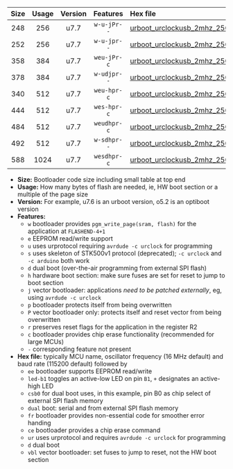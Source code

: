|Size|Usage|Version|Features|Hex file|
|:-:|:-:|:-:|:-:|:--|
|248|256|u7.7|`w-u-jPr--`|[urboot_urclockusb_2mhz_250000bps_led+d5_ur_vbl.hex](https://raw.githubusercontent.com/stefanrueger/urboot.hex/main/boards/urclockusb/fcpu_2mhz/250000_bps/urboot_urclockusb_2mhz_250000bps_led+d5_ur_vbl.hex)|
|252|256|u7.7|`w-u-jpr--`|[urboot_urclockusb_2mhz_250000bps_led+d5_fr_ur_vbl.hex](https://raw.githubusercontent.com/stefanrueger/urboot.hex/main/boards/urclockusb/fcpu_2mhz/250000_bps/urboot_urclockusb_2mhz_250000bps_led+d5_fr_ur_vbl.hex)|
|358|384|u7.7|`weu-jPr-c`|[urboot_urclockusb_2mhz_250000bps_ee_led+d5_fr_ce_ur_vbl.hex](https://raw.githubusercontent.com/stefanrueger/urboot.hex/main/boards/urclockusb/fcpu_2mhz/250000_bps/urboot_urclockusb_2mhz_250000bps_ee_led+d5_fr_ce_ur_vbl.hex)|
|378|384|u7.7|`w-udjpr--`|[urboot_urclockusb_2mhz_250000bps_led+d5_csb0_dual_ur_vbl.hex](https://raw.githubusercontent.com/stefanrueger/urboot.hex/main/boards/urclockusb/fcpu_2mhz/250000_bps/urboot_urclockusb_2mhz_250000bps_led+d5_csb0_dual_ur_vbl.hex)|
|340|512|u7.7|`weu-hpr-c`|[urboot_urclockusb_2mhz_250000bps_ee_led+d5_fr_ce_ur.hex](https://raw.githubusercontent.com/stefanrueger/urboot.hex/main/boards/urclockusb/fcpu_2mhz/250000_bps/urboot_urclockusb_2mhz_250000bps_ee_led+d5_fr_ce_ur.hex)|
|444|512|u7.7|`wes-hpr-c`|[urboot_urclockusb_2mhz_250000bps_ee_led+d5_fr_ce.hex](https://raw.githubusercontent.com/stefanrueger/urboot.hex/main/boards/urclockusb/fcpu_2mhz/250000_bps/urboot_urclockusb_2mhz_250000bps_ee_led+d5_fr_ce.hex)|
|484|512|u7.7|`weudhpr-c`|[urboot_urclockusb_2mhz_250000bps_ee_led+d5_csb0_dual_fr_ce_ur.hex](https://raw.githubusercontent.com/stefanrueger/urboot.hex/main/boards/urclockusb/fcpu_2mhz/250000_bps/urboot_urclockusb_2mhz_250000bps_ee_led+d5_csb0_dual_fr_ce_ur.hex)|
|492|512|u7.7|`w-sdhpr--`|[urboot_urclockusb_2mhz_250000bps_led+d5_csb0_dual_fr.hex](https://raw.githubusercontent.com/stefanrueger/urboot.hex/main/boards/urclockusb/fcpu_2mhz/250000_bps/urboot_urclockusb_2mhz_250000bps_led+d5_csb0_dual_fr.hex)|
|588|1024|u7.7|`wesdhpr-c`|[urboot_urclockusb_2mhz_250000bps_ee_led+d5_csb0_dual_fr_ce.hex](https://raw.githubusercontent.com/stefanrueger/urboot.hex/main/boards/urclockusb/fcpu_2mhz/250000_bps/urboot_urclockusb_2mhz_250000bps_ee_led+d5_csb0_dual_fr_ce.hex)|

- **Size:** Bootloader code size including small table at top end
- **Usage:** How many bytes of flash are needed, ie, HW boot section or a multiple of the page size
- **Version:** For example, u7.6 is an urboot version, o5.2 is an optiboot version
- **Features:**
  + `w` bootloader provides `pgm_write_page(sram, flash)` for the application at `FLASHEND-4+1`
  + `e` EEPROM read/write support
  + `u` uses urprotocol requiring `avrdude -c urclock` for programming
  + `s` uses skeleton of STK500v1 protocol (deprecated); `-c urclock` and `-c arduino` both work
  + `d` dual boot (over-the-air programming from external SPI flash)
  + `h` hardware boot section: make sure fuses are set for reset to jump to boot section
  + `j` vector bootloader: applications *need to be patched externally*, eg, using `avrdude -c urclock`
  + `p` bootloader protects itself from being overwritten
  + `P` vector bootloader only: protects itself and reset vector from being overwritten
  + `r` preserves reset flags for the application in the register R2
  + `c` bootloader provides chip erase functionality (recommended for large MCUs)
  + `-` corresponding feature not present
- **Hex file:** typically MCU name, oscillator frequency (16 MHz default) and baud rate (115200 default) followed by
  + `ee` bootloader supports EEPROM read/write
  + `led-b1` toggles an active-low LED on pin `B1`, `+` designates an active-high LED
  + `csb0` for dual boot uses, in this example, pin B0 as chip select of external SPI flash memory
  + `dual` boot: serial and from external SPI flash memory
  + `fr` bootloader provides non-essential code for smoother error handing
  + `ce` bootloader provides a chip erase command
  + `ur` uses urprotocol and requires `avrdude -c urclock` for programming
  + `d` dual boot
  + `vbl` vector bootloader: set fuses to jump to reset, not the HW boot section
